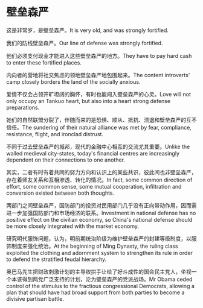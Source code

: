 # 壁垒森严

<p><span class="chinese">这是非常岁，是壁垒森严。</span><span class="english">It is very old, and was strongly fortified.</span></p>

<p><span class="chinese">我们的防线壁垒森严。</span><span class="english">Our line of defense was strongly fortified.</span></p>

<p><span class="chinese">他们必须支付现金才能进入这些壁垒森严的地方。</span><span class="english">They have to pay hard cash to enter these fortified places.</span></p>

<p><span class="chinese">内向者的营地将社交焦虑的领地壁垒森严地包围起来。</span><span class="english">The content introverts' camp closely borders the land of the socially anxious.</span></p>

<p><span class="chinese">爱情不仅会占领开旷坦阔的胸怀，有时也能闯入壁垒森严的心灵。</span><span class="english">Love will not only occupy an Tankuo heart, but also into a heart strong defense preparations.</span></p>

<p><span class="chinese">她们的自然联盟分裂了，伴随而来的是恐惧、顺从、抵抗、溃退和壁垒森严的互不信任。</span><span class="english">The sundering of their natural alliance was met by fear, compliance, resistance, flight, and ironclad distrust.</span></p>

<p><span class="chinese">不同于过去壁垒森严的城邦，现代的金融中心相互的交流尤其重要。</span><span class="english">Unlike the walled medieval city-states, today's financial centres are increasingly dependent on their connections to one another.</span></p>

<p><span class="chinese">其实，二者有时有着共同的努力方向和认识上的某些共识，彼此间也非壁垒森严，存在着师友关系和互相渗透、转化的情况。</span><span class="english">In fact, some common direction of effort, some common sense, some mutual cooperation, infiltration and conversion existed between both thoughts.</span></p>

<p><span class="chinese">两部门之间壁垒森严，国防部门的投资对民用部门几乎没有正向带动作用，因而需进一步加强国防部门和市场经济的联系。</span><span class="english">Investment in national defense has no positive effect on the civilian economy, so China's national defense should be more closely integrated with the market economy.</span></p>

<p><span class="chinese">研究明代服饰问题，认为，明前期统治阶级为维护壁垒森严的封建等级制度，以服饰制度来强化统治。</span><span class="english">At the beginning of Ming Dynasty, the ruling class exploited the clothing and adornment system to strengthen its rule in order to defend the stratified feudal hierarchy.</span></p>

<p><span class="chinese">奥巴马先生把财政刺激计划的主导权拱手让给了好斗成性的国会民主党人，坐视一个本该得到两党广泛支持的计划，沦为壁垒森严的党派战场。</span><span class="english">Mr Obama ceded control of the stimulus to the fractious congressional Democrats, allowing a plan that should have had broad support from both parties to become a divisive partisan battle.</span></p>

